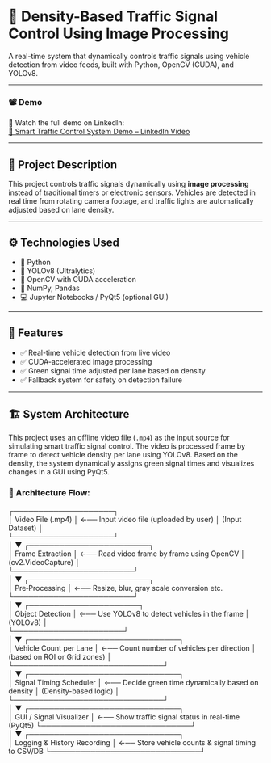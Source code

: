 # 🚦 Density-Based Traffic Signal Control Using Image Processing

A real-time system that dynamically controls traffic signals using vehicle detection from video feeds, built with Python, OpenCV (CUDA), and YOLOv8.

---

### 📽️ Demo

🚦 Watch the full demo on LinkedIn:  
[🔗 Smart Traffic Control System Demo – LinkedIn Video](https://www.linkedin.com/posts/alwin-hemanth-ks_smarttraffic-admindashboard-djangoproject-activity-7317804517218017281-t0oA?utm_source=share&utm_medium=member_desktop&rcm=ACoAAD2FL74BK3Uq2EF9GMHcO-Y5ABw5jjmFuqY)


---

## 🧠 Project Description

This project controls traffic signals dynamically using **image processing** instead of traditional timers or electronic sensors. Vehicles are detected in real time from rotating camera footage, and traffic lights are automatically adjusted based on lane density.

---

## ⚙️ Technologies Used

- 🐍 Python
- 🎯 YOLOv8 (Ultralytics)
- 🎥 OpenCV with CUDA acceleration
- 🧮 NumPy, Pandas
- 💻 Jupyter Notebooks / PyQt5 (optional GUI)

---

## 🚀 Features

- ✅ Real-time vehicle detection from live video
- ✅ CUDA-accelerated image processing
- ✅ Green signal time adjusted per lane based on density
- ✅ Fallback system for safety on detection failure

---

## 🏗️ System Architecture

This project uses an offline video file (`.mp4`) as the input source for simulating smart traffic signal control. The video is processed frame by frame to detect vehicle density per lane using YOLOv8. Based on the density, the system dynamically assigns green signal times and visualizes changes in a GUI using PyQt5.

### 🔄 Architecture Flow:
┌────────────────────┐      
│  Video File (.mp4) │  ←── Input video file (uploaded by user)
│  (Input Dataset)   │      
└────────────────────┘      
          │
          ▼
┌────────────────────────┐  
│  Frame Extraction      │  ←── Read video frame by frame using OpenCV
│  (cv2.VideoCapture)    │  
└────────────────────────┘  
          │
          ▼
┌────────────────────────┐  
│    Pre‑Processing      │  ←── Resize, blur, gray scale conversion etc.
└────────────────────────┘  
          │
          ▼
┌──────────────────────┐   
│  Object Detection     │  ←── Use YOLOv8 to detect vehicles in the frame
│     (YOLOv8)          │   
└──────────────────────┘   
          │
          ▼
┌──────────────────────────────┐  
│ Vehicle Count per Lane        │  ←── Count number of vehicles per direction
│ (based on ROI or Grid zones)  │  
└──────────────────────────────┘  
          │
          ▼
┌──────────────────────────────┐  
│ Signal Timing Scheduler       │  ←── Decide green time dynamically based on density
│ (Density-based logic)         │  
└──────────────────────────────┘  
          │
          ▼
┌──────────────────────────────┐  
│ GUI / Signal Visualizer       │  ←── Show traffic signal status in real-time (PyQt5)
└──────────────────────────────┘  
          │
          ▼
┌──────────────────────────────┐  
│ Logging & History Recording   │  ←── Store vehicle counts & signal timing to CSV/DB
└──────────────────────────────┘  





